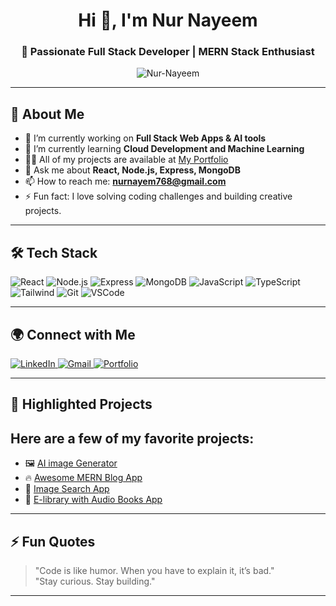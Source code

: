 <h1 align="center">Hi 👋, I'm Nur Nayeem</h1>
<h3 align="center">🚀 Passionate Full Stack Developer | MERN Stack Enthusiast</h3>

<p align="center">
  <img src="https://komarev.com/ghpvc/?username=Nur-Nayeem&label=Profile%20views&color=0e75b6&style=flat" alt="Nur-Nayeem" />
</p>

---

## 💫 About Me

- 🔭 I’m currently working on **Full Stack Web Apps & AI tools**
- 🌱 I’m currently learning **Cloud Development and Machine Learning**
- 👨‍💻 All of my projects are available at [My Portfolio](https://nur-nayeem.github.io/My-Portfolio/)
- 💬 Ask me about **React, Node.js, Express, MongoDB**
- 📫 How to reach me: **nurnayem768@gmail.com**
- ⚡ Fun fact: I love solving coding challenges and building creative projects.

---

## 🛠️ Tech Stack

<p align="left">
  <img src="https://img.shields.io/badge/-React-61DAFB?logo=react&logoColor=white&style=flat" alt="React" />
  <img src="https://img.shields.io/badge/-Node.js-339933?logo=nodedotjs&logoColor=white&style=flat" alt="Node.js" />
  <img src="https://img.shields.io/badge/-Express-000000?logo=express&logoColor=white&style=flat" alt="Express" />
  <img src="https://img.shields.io/badge/-MongoDB-47A248?logo=mongodb&logoColor=white&style=flat" alt="MongoDB" />
  <img src="https://img.shields.io/badge/-JavaScript-F7DF1E?logo=javascript&logoColor=black&style=flat" alt="JavaScript" />
  <img src="https://img.shields.io/badge/-TypeScript-3178C6?logo=typescript&logoColor=white&style=flat" alt="TypeScript" />
  <img src="https://img.shields.io/badge/-Tailwind_CSS-38B2AC?logo=tailwind-css&logoColor=white&style=flat" alt="Tailwind" />
  <img src="https://img.shields.io/badge/-Git-F05032?logo=git&logoColor=white&style=flat" alt="Git" />
  <img src="https://img.shields.io/badge/-VSCode-007ACC?logo=visual-studio-code&logoColor=white&style=flat" alt="VSCode" />
</p>

---

## 🌍 Connect with Me

<p align="left">
  <a href="https://www.linkedin.com/in/nur-mohammad-nayeem-803091352/" target="_blank">
    <img src="https://img.shields.io/badge/-LinkedIn-0A66C2?logo=linkedin&logoColor=white&style=flat" alt="LinkedIn" />
  </a>
  <a href="mailto:nurnayem768@gmail.com" target="_blank">
    <img src="https://img.shields.io/badge/-Gmail-D14836?logo=gmail&logoColor=white&style=flat" alt="Gmail" />
  </a>
  <a href="https://nur-nayeem.github.io/My-Portfolio/" target="_blank">
    <img src="https://img.shields.io/badge/-Portfolio-000000?logo=firefox&logoColor=white&style=flat" alt="Portfolio" />
  </a>
</p>

---

## 🚀 Highlighted Projects

Here are a few of my favorite projects:
- 
- 🖼️ [AI image Generator](https://nur-nayeem.github.io/deploy--ai-image-generator-client/)
- 🔥 [Awesome MERN Blog App](https://github.com/Nur-Nayeem/MERN-BLOGGING-WEB-APP)
- 🔎 [Image Search App](https://github.com/Nur-Nayeem/Image-Search-API-App)
- 📱 [E-library with Audio Books App](https://github.com/Nur-Nayeem/E_library_with_Audio_Books)

---

## ⚡ Fun Quotes

> "Code is like humor. When you have to explain it, it’s bad."  
> "Stay curious. Stay building."  

---

